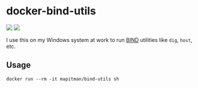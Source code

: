 # docker-bind-utils
[![](https://images.microbadger.com/badges/image/mapitman/bind-utils.svg)](https://microbadger.com/images/mapitman/bind-utils "Get your own image badge on microbadger.com") [![](https://images.microbadger.com/badges/version/mapitman/bind-utils.svg)](https://microbadger.com/images/mapitman/bind-utils "Get your own version badge on microbadger.com")

I use this on my Windows system at work to run [BIND](https://www.isc.org/downloads/bind/) utilities like `dig`, `host`, etc.

## Usage
```
docker run --rm -it mapitman/bind-utils sh
```

